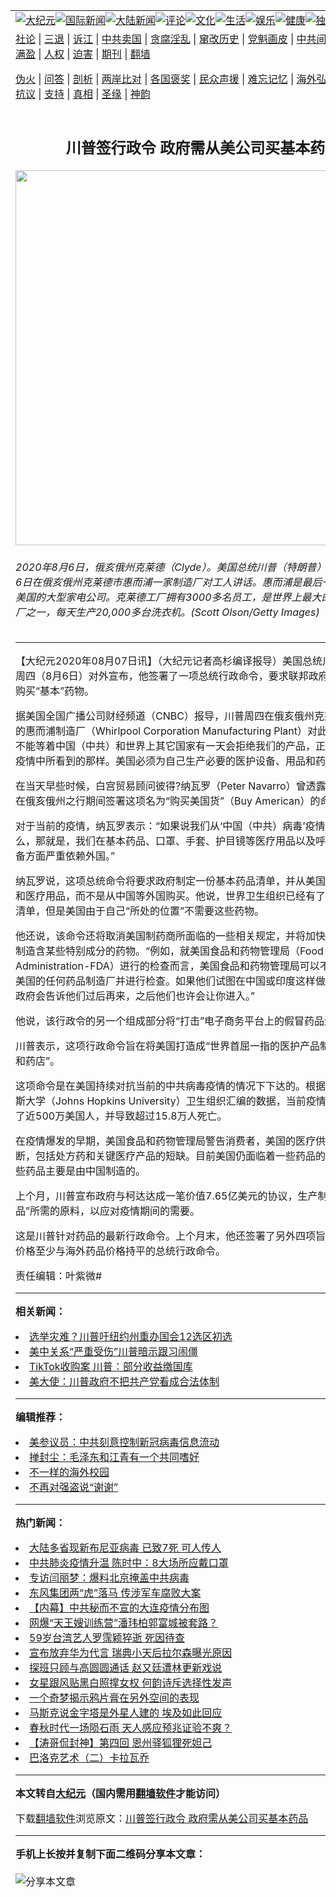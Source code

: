 <a name="1" id="1" target="_blank"></a><span id="1"></span>
<table align=center border="0"><tr><td colspan="2" VALIGN=TOP><a href="https://github.com/mbnamc353/djy/blob/master/gb/nsc413.md#1"><img src="https://raw.githubusercontent.com/mbnamc353/www/master/t/djy/1.jpg" title="大纪元"></a><a href="https://github.com/mbnamc353/djy/blob/master/gb/n24hr.md#1"><img src="https://raw.githubusercontent.com/mbnamc353/www/master/t/djy/3.jpg" title="国际新闻"></a><a href="https://github.com/mbnamc353/djy/blob/master/gb/nsc413.md#1"><img src="https://raw.githubusercontent.com/mbnamc353/www/master/t/djy/4.jpg" title="大陆新闻"></a><a href="https://github.com/mbnamc353/djy/blob/master/gb/news392.md#1"><img src="https://raw.githubusercontent.com/mbnamc353/www/master/t/djy/5.jpg" title="评论"></a><a href="https://github.com/mbnamc353/djy/blob/master/gb/news2007.md#1"><img src="https://raw.githubusercontent.com/mbnamc353/www/master/t/djy/6.jpg" title="文化"></a><a href="https://github.com/mbnamc353/djy/blob/master/gb/news2008.md#1"><img src="https://raw.githubusercontent.com/mbnamc353/www/master/t/djy/7.jpg" title="生活"></a><a href="https://github.com/mbnamc353/djy/blob/master/gb/ncyule.md#1"><img src="https://raw.githubusercontent.com/mbnamc353/www/master/t/djy/8.jpg" title="娱乐"></a><a href="https://github.com/mbnamc353/djy/blob/master/gb/nsc1002.md#1"><img src="https://raw.githubusercontent.com/mbnamc353/www/master/t/djy/9.jpg" title="健康"><a href="https://github.com/mbnamc353/djy/blob/master/gb/nf6092.md#1"><img src="https://raw.githubusercontent.com/mbnamc353/www/master/t/djy/10a.jpg" title="独家"></a><a href="https://github.com/mbnamc353/djy/blob/master/gb/nf4514.md#1"><img src="https://raw.githubusercontent.com/mbnamc353/www/master/t/djy/12a.jpg" title="头条"></a></td></tr>
<tr><td colspan="2" VALIGN=TOP><a target="_blank" href="https://github.com/mbnamc353/djy/blob/master/gb/9p.md#1">社论</a> | <a target="_blank" href="https://github.com/mbnamc353/djy/blob/master/gb/nf5657.md#1">三退</a> | <a target="_blank" href="https://github.com/mbnamc353/djy/blob/master/gb/nf6124.md#1">诉江</a> | <a target="_blank" href="https://github.com/mbnamc353/djy/blob/master/gb/nf1176117.md#1">中共卖国</a> | <a target="_blank" href="https://github.com/mbnamc353/djy/blob/master/gb/nf5773.md#1">贪腐淫乱</a> | <a target="_blank" href="https://github.com/mbnamc353/djy/blob/master/gb/nf1176115.md#1">窜改历史</a> | <a target="_blank" href="https://github.com/mbnamc353/djy/blob/master/gb/nf1176107.md#1">党魁画皮</a> | <a target="_blank" href="https://github.com/mbnamc353/djy/blob/master/gb/nf1320400.md#1">中共间谍</a> | <a target="_blank" href="https://github.com/mbnamc353/djy/blob/master/gb/nf1176114.md#1">破坏传统</a> | <a target="_blank" href="https://github.com/mbnamc353/ntdtv/blob/master/gb/prog447_1.md#1">恶贯满盈</a> | <a target="_blank" href="https://github.com/mbnamc353/djy/blob/master/gb/ncid278.md#1">人权</a> | <a target="_blank" href="https://github.com/mbnamc353/djy/blob/master/gb/nf1176111.md#1">迫害</a> | <a target="_blank" href="https://gitlab.com/szzdlab/mh-qikan/blob/master/README.md#1">期刊</a> | <a target="_blank" href="https://github.com/mbnamc353/www/blob/master/README.md?zsrh#8">翻墙</a></p><p><a target="_blank" href="https://github.com/mbnamc353/djy/blob/master/gb/nf5562.md#1">伪火</a> | <a target="_blank" href="https://github.com/mbnamc353/djy/blob/master/gb/nf4378.md#1">问答</a> | <a target="_blank" href="https://github.com/mbnamc353/djy/blob/master/gb/nf5792.md#1">剖析</a> | <a target="_blank" href="https://github.com/mbnamc353/djy/blob/master/gb/nf5735.md#1">两岸比对</a> | <a target="_blank" href="https://github.com/mbnamc353/djy/blob/master/gb/nf6119.md#1">各国褒奖</a> | <a target="_blank" href="https://github.com/mbnamc353/djy/blob/master/gb/nf6120.md#1">民众声援</a> | <a target="_blank" href="https://github.com/mbnamc353/djy/blob/master/gb/nf1188594.md#1">难忘记忆</a> | <a target="_blank" href="https://github.com/mbnamc353/djy/blob/master/gb/nf3180.md#1">海外弘传</a> | <a target="_blank" href="https://github.com/mbnamc353/djy/blob/master/gb/nf5410.md#1">万人上访</a> | <a target="_blank" href="https://github.com/mbnamc353/ntdtv/blob/master/gb/prog1530_1.md#1">和平抗议</a> | <a target="_blank" href="https://github.com/mbnamc353/djy/blob/master/gb/nf4386.md#1">支持</a> | <a target="_blank" href="https://github.com/mbnamc353/djy/blob/master/gb/nf4389.md#1">真相</a> | <a target="_blank" href="https://github.com/mbnamc353/djy/blob/master/gb/nf5790.md#1">圣缘</a> | <a target="_blank" href="https://github.com/mbnamc353/djy/blob/master/gb/nf4786.md#1">神韵</a></td></tr>
<tr><td VALIGN=TOP width="626"><h2 align=center>川普签行政令 政府需从美公司买基本药品</h2>
<img width="600" src="https://i.epochtimes.com/assets/uploads/2020/08/GettyImages-1264358261-600x400.jpg" />
<h6>2020年8月6日，俄亥俄州克莱德（Clyde）。美国总统川普（特朗普）于2020年8月6日在俄亥俄州克莱德市惠而浦一家制造厂对工人讲话。惠而浦是最后一家总部设在美国的大型家电公司。克莱德工厂拥有3000多名员工，是世界上最大的家用洗衣机厂之一，每天生产20,000多台洗衣机。(Scott Olson/Getty Images)
</h6>
<hr>
	<p>【大纪元2020年08月07日讯】（大纪元记者高杉编译报导）美国总统<ahref="https://github.com/mbnamc353/djy/blob/master/gb/tag/%E5%B7%9D%E6%99%AE.md#1">川普</a>（<ahref="https://github.com/mbnamc353/djy/blob/master/gb/tag/%E7%89%B9%E6%9C%97%E6%99%AE.md#1">特朗普</a>）周四（8月6日）对外宣布，他签署了一项<ahref="https://github.com/mbnamc353/djy/blob/master/gb/tag/%E6%80%BB%E7%BB%9F%E8%A1%8C%E6%94%BF%E5%91%BD%E4%BB%A4.md#1">总统行政命令</a>，要求联邦政府须从美国公司购买“基本”药物。</p>
<p>据美国全国广播公司财经频道（CNBC）报导，<ahref="https://github.com/mbnamc353/djy/blob/master/gb/tag/%E5%B7%9D%E6%99%AE.md#1">川普</a>周四在俄亥俄州克莱德（Clyde）的惠而浦制造厂（Whirlpool Corporation Manufacturing Plant）对此表示：“我们不能等着中国（中共）和世界上其它国家有一天会拒绝我们的产品，正如我们在这场疫情中所看到的那样。美国必须为自己生产必要的医护设备、用品和<ahref="https://github.com/mbnamc353/djy/blob/master/gb/tag/%E8%8D%AF%E5%93%81.md#1">药品</a>。”</p>
<p>在当天早些时候，白宫贸易顾问彼得?纳瓦罗（Peter Navarro）曾透露，预计川普将在俄亥俄州之行期间签署这项名为“购买美国货”（Buy American）的命令。</p>
<p>对于当前的疫情，纳瓦罗表示：“如果说我们从‘中国（中共）病毒’疫情中学到了什么，那就是，我们在基本<ahref="https://github.com/mbnamc353/djy/blob/master/gb/tag/%E8%8D%AF%E5%93%81.md#1">药品</a>、口罩、手套、护目镜等医疗用品以及呼吸机等医疗设备方面严重依赖外国。”</p>
<p>纳瓦罗说，这项总统命令将要求政府制定一份基本药品清单，并从美国公司购买药品和医疗用品，而不是从中国等外国购买。他说，世界卫生组织已经有了一份基本药物清单，但是美国由于自己“所处的位置”不需要这些药物。</p>
<p>他还说，该命令还将取消美国制药商所面临的一些相关规定，并将加快审查过程，以制造含某些特别成分的药物。“例如，就美国食品和药物管理局（Food And Drug Administration-FDA）进行的检查而言，美国食品和药物管理局可以不进行预约走进美国的任何药品制造厂并进行检查。如果他们试图在中国或印度这样做，这些国家的政府会告诉他们过后再来，之后他们也许会让你进入。”</p>
<p>他说，该行政令的另一个组成部分将“打击”电子商务平台上的假冒药品进口。</p>
<p>川普表示，这项行政命令旨在将美国打造成“世界首屈一指的医护产品制造、药品制造和药店”。</p>
<p>这项命令是在美国持续对抗当前的中共病毒疫情的情况下下达的。根据约翰?霍普金斯大学（Johns Hopkins University）卫生组织汇编的数据，当前疫情已经确诊感染了近500万美国人，并导致超过15.8万人死亡。</p>
<p>在疫情爆发的早期，美国食品和药物管理局警告消费者，美国的医疗供应链可能会中断，包括处方药和关键医疗产品的短缺。目前美国仍面临着一些药品的短缺，因为一些药品主要是由中国制造的。</p>
<p>上个月，川普宣布政府与柯达达成一笔价值7.65亿美元的协议，生产制造“基本药品”所需的原料，以应对疫情期间的需要。</p>
<p>这是川普针对药品的最新行政命令。上个月末，他还签署了另外四项旨在使美国药品价格至少与海外药品价格持平的<ahref="https://github.com/mbnamc353/djy/blob/master/gb/tag/%E6%80%BB%E7%BB%9F%E8%A1%8C%E6%94%BF%E5%91%BD%E4%BB%A4.md#1">总统行政命令</a>。</p>
<p>责任编辑：叶紫微#</p>
	
<hr>


<strong>相关新闻：</strong>
<li><a href="https://github.com/mbnamc353/djy/blob/master/gb/20/8/5/n12307839.md#1">选举灾难？川普吁纽约州重办国会12选区初选</a></li>
<li><a href="https://github.com/mbnamc353/djy/blob/master/gb/20/8/5/n12308293.md#1">美中关系“严重受伤”川普暗示跟习闹僵</a></li>
<li><a href="https://github.com/mbnamc353/djy/blob/master/gb/20/8/5/n12308403.md#1">TikTok收购案 川普：部分收益缴国库</a></li>
<li><a href="https://github.com/mbnamc353/djy/blob/master/gb/20/8/5/n12309039.md#1">美大使：川普政府不把共产党看成合法体制</a></li>
<hr>


<strong>编辑推荐：</strong>
<li><a href="https://github.com/onzhi266/djy/blob/master/gb/20/2/22/n11887949.md#1">美参议员：中共刻意控制新冠病毒信息流动</a></li>
<li><a href="https://github.com/tsiac2612/djy/blob/master/gb/20/3/9/n11925917.md#1" target="_blank">掸封尘：毛泽东和江青有一个共同嗜好</a></li><li><a href="https://github.com/mbnamc353/djy/blob/master/gb/18/6/9/n10469652.md?dfh#1" target="_blank">不一样的海外校园</a></li><li><a href="https://github.com/tsiac2612/djy/blob/master/gb/12/9/22/n3688691.md#1" target="_blank">不再对强盗说“谢谢”</a></li>
<hr>

<strong>热门新闻：</strong>
<li><a href="https://github.com/mbnamc353/djy/blob/master/gb/20/8/5/n12307751.md#1">大陆多省现新布尼亚病毒 已致7死 可人传人</a></li>
<li><a href="https://github.com/mbnamc353/djy/blob/master/gb/20/8/5/n12308101.md#1">中共肺炎疫情升温 陈时中：8大场所应戴口罩</a></li>
<li><a href="https://github.com/mbnamc353/djy/blob/master/gb/20/8/5/n12309844.md#1">专访闫丽梦：爆料北京掩盖中共病毒</a></li>
<li><a href="https://github.com/mbnamc353/djy/blob/master/gb/20/8/5/n12307334.md#1">东风集团两“虎”落马 传涉军车腐败大案</a></li>
<li><a href="https://github.com/mbnamc353/djy/blob/master/gb/20/8/4/n12305587.md#1">【内幕】中共秘而不宣的大连疫情分布图</a></li>
<li><a href="https://github.com/mbnamc353/djy/blob/master/gb/20/8/4/n12306966.md#1">网爆“天王嫂训练营”潘玮柏郭富城被套路？</a></li>
<li><a href="https://github.com/mbnamc353/djy/blob/master/gb/20/8/3/n12304444.md#1">59岁台湾艺人罗霈颖猝逝 死因待查</a></li>
<li><a href="https://github.com/mbnamc353/djy/blob/master/gb/20/8/5/n12309278.md#1">宣布放弃华为代言 瑞典小天后拉尔森曝光原因</a></li>
<li><a href="https://github.com/mbnamc353/djy/blob/master/gb/20/8/4/n12307256.md#1">探班只顾与高圆圆通话 赵又廷遭林更新戏说</a></li>
<li><a href="https://github.com/mbnamc353/djy/blob/master/gb/20/8/4/n12306613.md#1">女星跟风贴黑白照撑女权 何韵诗斥选择性发声</a></li>
<li><a href="https://github.com/mbnamc353/djy/blob/master/gb/20/8/2/n12301623.md#1">一个奇梦揭示鸦片膏在另外空间的表现</a></li>
<li><a href="https://github.com/mbnamc353/djy/blob/master/gb/20/8/5/n12308038.md#1">马斯克说金字塔是外星人建的 埃及如此回应</a></li>
<li><a href="https://github.com/mbnamc353/djy/blob/master/gb/20/8/2/n12300632.md#1">春秋时代一场陨石雨  天人感应预兆证验不爽？</a></li>
<li><a href="https://github.com/mbnamc353/djy/blob/master/gb/20/8/3/n12302128.md#1">【涛哥侃封神】第四回 恩州驿狐狸死妲己</a></li>
<li><a href="https://github.com/mbnamc353/djy/blob/master/gb/11/1/4/n3132040.md#1">巴洛克艺术（二）卡拉瓦乔</a></li>
<hr>

<strong>本文转自<a href="https://www.epochtimes.com">大纪元</a>（国内需用<a href="https://github.com/mbnamc353/www/blob/master/README.md#8">翻墙软件</a>才能访问）</strong><p>下载<a href="https://github.com/mbnamc353/www/blob/master/README.md#8">翻墙软件</a>浏览原文：<a href="https://www.epochtimes.com/gb/20/8/6/n12312547.htm">川普签行政令 政府需从美公司买基本药品</a></p><hr>

<strong>手机上长按并复制下面二维码分享本文章：</strong><br><br><img src="http://www.szzd.org/v.php?action=qrcode&url=https://github.com/mbnamc353/djy/blob/master/gb/20/8/6/n12312547.md%231" title="分享本文章"></td><td VALIGN=TOP><a href="https://github.com/mbnamc353/djy/blob/master/gb/16/1/21/n4622075.md?dfh#1" target="_blank"><img src="https://raw.githubusercontent.com/mbnamc353/djy/master/gb/300/wei-f1.jpg" title="中共的伪火骗局"  alt="中共的伪火骗局"></a><br><a href="https://github.com/mbnamc353/www/blob/master/README.md?dfh#9" target="_blank"><img src="https://raw.githubusercontent.com/mbnamc353/djy/master/gb/300/yong-h.jpg" title="永恒的见证"  alt="永恒的见证"></a><br><a href="https://github.com/mbnamc353/djy/blob/master/gb/13/9/29/n3974789.md?dfh#1" target="_blank"><img src="https://raw.githubusercontent.com/mbnamc353/djy/master/gb/300/shang-lnz.jpg" title="善良女子被中共投男牢"  alt="善良女子被中共投男牢"></a><br><a href="https://github.com/mbnamc353/djy/blob/master/gb/16/3/16/n4663449.md?dfh#1" target="_blank"><img src="https://raw.githubusercontent.com/mbnamc353/djy/master/gb/300/huo-z3.jpg" title="警卫目击活摘器官"  alt="警卫目击活摘器官"></a><br><a href="https://github.com/mbnamc353/djy/blob/master/gb/16/8/7/n8177641.md?dfh#1" target="_blank"><img src="https://raw.githubusercontent.com/mbnamc353/djy/master/gb/300/huo-z4.jpg" title="证人描述活摘恐怖"  alt="证人描述活摘恐怖"></a><br><a href="https://github.com/mbnamc353/djy/blob/master/gb/10/4/19/n2881569.md?dfh#1" target="_blank"><img src="https://raw.githubusercontent.com/mbnamc353/djy/master/gb/300/huo-z1.jpg" title="揭开活摘器官黑幕"  alt="揭开活摘器官黑幕"></a><br><a href="https://github.com/mbnamc353/djy/blob/master/gb/10/11/7/n3077476.md?dfh#1" target="_blank"><img src="https://raw.githubusercontent.com/mbnamc353/djy/master/gb/300/ma-ks.jpg" title="马克思的成魔之路"  alt="马克思的成魔之路"></a><br><a href="https://github.com/mbnamc353/djy/blob/master/gb/14/6/9/n4173977.md?dfh#1" target="_blank"><img src="https://raw.githubusercontent.com/mbnamc353/djy/master/gb/300/chang-zs.jpg" title="藏字石 蕴天机"  alt="藏字石 蕴天机"></a><br><a href="https://github.com/mbnamc353/djy/blob/master/gb/18/5/10/n10381511.md?dfh#1" target="_blank"><img src="https://raw.githubusercontent.com/mbnamc353/djy/master/gb/300/st1.jpg" title="关注3亿人三退"  alt="关注3亿人三退"></a><br><a href="https://github.com/mbnamc353/djy/blob/master/gb/18/3/21/n10237682.md?dfh#1" target="_blank"><img src="https://raw.githubusercontent.com/mbnamc353/djy/master/gb/300/jie-t.jpg" title="解体中共复兴中华"  alt="解体中共复兴中华"></a><br><a href="https://github.com/mbnamc353/djy/blob/master/gb/9/2/9/n2422991.md?dfh#1" target="_blank"><img src="https://raw.githubusercontent.com/mbnamc353/djy/master/gb/300/gao-zs.jpg" title="中共迫害良心律师"  alt="中共迫害良心律师"></a><br><a href="https://github.com/mbnamc353/djy/blob/master/gb/18/12/9/n10900044.md?dfh#1" target="_blank"><img src="https://raw.githubusercontent.com/mbnamc353/djy/master/gb/300/sj1.jpg" title="303万人举报江泽民"  alt="303万人举报江泽民"></a><br><a href="https://github.com/mbnamc353/djy/blob/master/gb/18/8/28/n10672014.md?dfh#1" target="_blank"><img src="https://raw.githubusercontent.com/mbnamc353/djy/master/gb/300/sj2.jpg" title="这些官员为何起诉江泽民"  alt="这些官员为何起诉江泽民"></a><br><a href="https://github.com/mbnamc353/djy/blob/master/gb/8/12/18/n2367165.md?dfh#1" target="_blank"><img src="https://raw.githubusercontent.com/mbnamc353/djy/master/gb/300/liangan.jpg" title="海峡两岸的强烈对比"  alt="海峡两岸的强烈对比"></a><br><a href="https://github.com/mbnamc353/djy/blob/master/gb/15/12/10/n4593139.md?dfh#1" target="_blank"><img src="https://raw.githubusercontent.com/mbnamc353/djy/master/gb/300/jia-ndzl.jpg" title="加拿大总理的贺信"  alt="加拿大总理的贺信"></a><br><a href="https://github.com/mbnamc353/djy/blob/master/gb/11/6/17/n3289382.md?dfh#1" target="_blank"><img src="https://raw.githubusercontent.com/mbnamc353/djy/master/gb/300/xiao-wd.jpg" title="探寻真相兼听则明"  alt="探寻真相兼听则明"></a><br><a href="https://github.com/mbnamc353/djy/blob/master/gb/18/10/27/n10812623.md?dfh#1" target="_blank"><img src="https://raw.githubusercontent.com/mbnamc353/djy/master/gb/300/yindu.jpg" title="印度媒体报道东方"  alt="印度媒体报道东方"></a><br><a href="https://github.com/mbnamc353/djy/blob/master/gb/18/6/9/n10469652.md?dfh#1" target="_blank"><img src="https://raw.githubusercontent.com/mbnamc353/djy/master/gb/300/xie-j.jpg" title="不一样的海外校园"  alt="不一样的海外校园"></a><br><a href="https://github.com/mbnamc353/djy/blob/master/gb/7/4/5/n1669415.md?dfh#1" target="_blank"><img src="https://raw.githubusercontent.com/mbnamc353/djy/master/gb/300/li-up.jpg" title="从大师到徒弟的传奇"  alt="从大师到徒弟的传奇"></a><br><a href="https://github.com/mbnamc353/djy/blob/master/gb/17/5/26/n9191512.md?dfh#1" target="_blank"><img src="https://raw.githubusercontent.com/mbnamc353/djy/master/gb/300/zfl2.jpg" title="亿万人与东方一本奇书"  alt="亿万人与东方一本奇书"></a><br><a href="https://github.com/mbnamc353/djy/blob/master/gb/13/11/27/n4020290.md?dfh#1" target="_blank"><img src="https://raw.githubusercontent.com/mbnamc353/djy/master/gb/300/zhen-h.jpg" title="大陆见不到的震撼场面"  alt="大陆见不到的震撼场面"></a><br><a href="https://github.com/mbnamc353/djy/blob/master/gb/15/7/17/n4482910.md?dfh#1" target="_blank"><img src="https://raw.githubusercontent.com/mbnamc353/djy/master/gb/300/dalu-sk.jpg" title="人心向善 大陆当初盛况"  alt="人心向善 大陆当初盛况"></a><br><a href="https://github.com/mbnamc353/djy/blob/master/gb/19/1/5/n10955468.md?dfh#1" target="_blank"><img src="https://raw.githubusercontent.com/mbnamc353/djy/master/gb/300/zfl1.jpg" title="追寻真理 这书讲什么"  alt="追寻真理 这书讲什么"></a><br><a href="https://github.com/mbnamc353/www/blob/master/README.md?dfh#1" target="_blank"><img src="https://raw.githubusercontent.com/mbnamc353/djy/master/gb/300/fq1.jpg" title="下载免费翻墙软件"  alt="下载免费翻墙软件"></a><br></td></tr></table>
